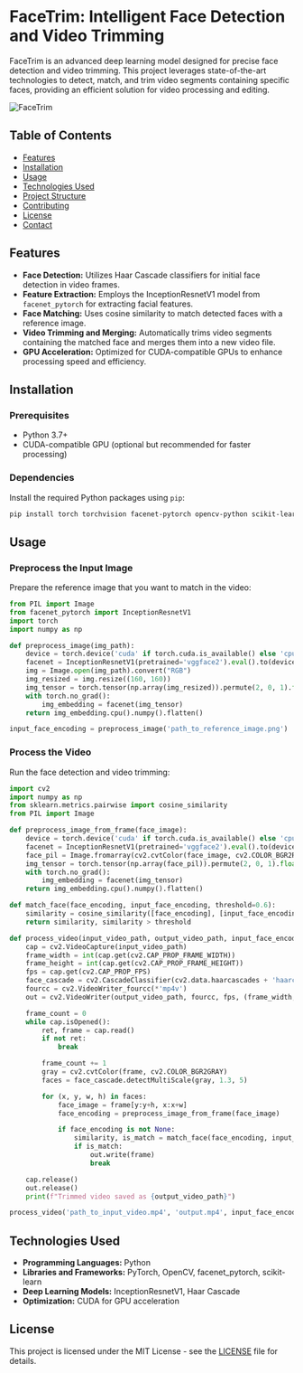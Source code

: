 
# FaceTrim: Intelligent Face Detection and Video Trimming

FaceTrim is an advanced deep learning model designed for precise face detection and video trimming. This project leverages state-of-the-art technologies to detect, match, and trim video segments containing specific faces, providing an efficient solution for video processing and editing.

![FaceTrim](path_to_logo_or_demo_image.png)

## Table of Contents

- [Features](#features)
- [Installation](#installation)
- [Usage](#usage)
- [Technologies Used](#technologies-used)
- [Project Structure](#project-structure)
- [Contributing](#contributing)
- [License](#license)
- [Contact](#contact)

## Features

- **Face Detection:** Utilizes Haar Cascade classifiers for initial face detection in video frames.
- **Feature Extraction:** Employs the InceptionResnetV1 model from `facenet_pytorch` for extracting facial features.
- **Face Matching:** Uses cosine similarity to match detected faces with a reference image.
- **Video Trimming and Merging:** Automatically trims video segments containing the matched face and merges them into a new video file.
- **GPU Acceleration:** Optimized for CUDA-compatible GPUs to enhance processing speed and efficiency.

## Installation

### Prerequisites

- Python 3.7+
- CUDA-compatible GPU (optional but recommended for faster processing)

### Dependencies

Install the required Python packages using `pip`:

```bash
pip install torch torchvision facenet-pytorch opencv-python scikit-learn
```

## Usage

### Preprocess the Input Image

Prepare the reference image that you want to match in the video:

```python
from PIL import Image
from facenet_pytorch import InceptionResnetV1
import torch
import numpy as np

def preprocess_image(img_path):
    device = torch.device('cuda' if torch.cuda.is_available() else 'cpu')
    facenet = InceptionResnetV1(pretrained='vggface2').eval().to(device)
    img = Image.open(img_path).convert("RGB")
    img_resized = img.resize((160, 160))
    img_tensor = torch.tensor(np.array(img_resized)).permute(2, 0, 1).float().div(255).unsqueeze(0).to(device)
    with torch.no_grad():
        img_embedding = facenet(img_tensor)
    return img_embedding.cpu().numpy().flatten()

input_face_encoding = preprocess_image('path_to_reference_image.png')
```

### Process the Video

Run the face detection and video trimming:

```python
import cv2
import numpy as np
from sklearn.metrics.pairwise import cosine_similarity
from PIL import Image

def preprocess_image_from_frame(face_image):
    device = torch.device('cuda' if torch.cuda.is_available() else 'cpu')
    facenet = InceptionResnetV1(pretrained='vggface2').eval().to(device)
    face_pil = Image.fromarray(cv2.cvtColor(face_image, cv2.COLOR_BGR2RGB)).resize((160, 160))
    img_tensor = torch.tensor(np.array(face_pil)).permute(2, 0, 1).float().div(255).unsqueeze(0).to(device)
    with torch.no_grad():
        img_embedding = facenet(img_tensor)
    return img_embedding.cpu().numpy().flatten()

def match_face(face_encoding, input_face_encoding, threshold=0.6):
    similarity = cosine_similarity([face_encoding], [input_face_encoding])[0][0]
    return similarity, similarity > threshold

def process_video(input_video_path, output_video_path, input_face_encoding):
    cap = cv2.VideoCapture(input_video_path)
    frame_width = int(cap.get(cv2.CAP_PROP_FRAME_WIDTH))
    frame_height = int(cap.get(cv2.CAP_PROP_FRAME_HEIGHT))
    fps = cap.get(cv2.CAP_PROP_FPS)
    face_cascade = cv2.CascadeClassifier(cv2.data.haarcascades + 'haarcascade_frontalface_default.xml')
    fourcc = cv2.VideoWriter_fourcc(*'mp4v')
    out = cv2.VideoWriter(output_video_path, fourcc, fps, (frame_width, frame_height))

    frame_count = 0
    while cap.isOpened():
        ret, frame = cap.read()
        if not ret:
            break

        frame_count += 1
        gray = cv2.cvtColor(frame, cv2.COLOR_BGR2GRAY)
        faces = face_cascade.detectMultiScale(gray, 1.3, 5)

        for (x, y, w, h) in faces:
            face_image = frame[y:y+h, x:x+w]
            face_encoding = preprocess_image_from_frame(face_image)

            if face_encoding is not None:
                similarity, is_match = match_face(face_encoding, input_face_encoding)
                if is_match:
                    out.write(frame)
                    break

    cap.release()
    out.release()
    print(f"Trimmed video saved as {output_video_path}")

process_video('path_to_input_video.mp4', 'output.mp4', input_face_encoding)
```

## Technologies Used

- **Programming Languages:** Python
- **Libraries and Frameworks:** PyTorch, OpenCV, facenet_pytorch, scikit-learn
- **Deep Learning Models:** InceptionResnetV1, Haar Cascade
- **Optimization:** CUDA for GPU acceleration




## License

This project is licensed under the MIT License - see the [LICENSE](LICENSE) file for details.


